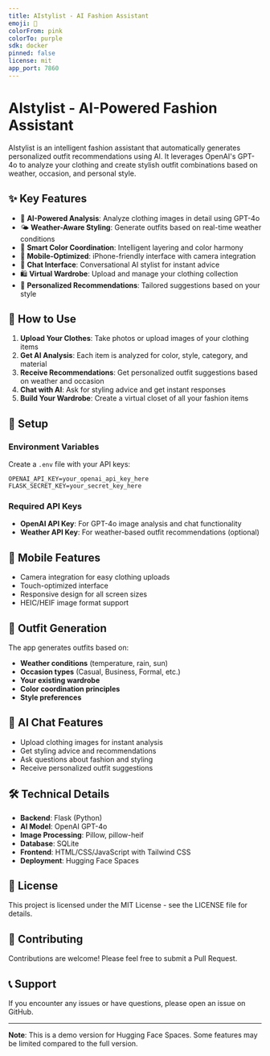 ```yaml
---
title: AIstylist - AI Fashion Assistant
emoji: 👗
colorFrom: pink
colorTo: purple
sdk: docker
pinned: false
license: mit
app_port: 7860
---
```


# AIstylist - AI-Powered Fashion Assistant

AIstylist is an intelligent fashion assistant that automatically generates personalized outfit recommendations using AI. It leverages OpenAI's GPT-4o to analyze your clothing and create stylish outfit combinations based on weather, occasion, and personal style.

## ✨ Key Features

- 🧠 **AI-Powered Analysis**: Analyze clothing images in detail using GPT-4o
- 🌤️ **Weather-Aware Styling**: Generate outfits based on real-time weather conditions
- 🎨 **Smart Color Coordination**: Intelligent layering and color harmony
- 📱 **Mobile-Optimized**: iPhone-friendly interface with camera integration
- 💬 **Chat Interface**: Conversational AI stylist for instant advice
- 🛍️ **Virtual Wardrobe**: Upload and manage your clothing collection
- 🎯 **Personalized Recommendations**: Tailored suggestions based on your style

## 🚀 How to Use

1. **Upload Your Clothes**: Take photos or upload images of your clothing items
2. **Get AI Analysis**: Each item is analyzed for color, style, category, and material
3. **Receive Recommendations**: Get personalized outfit suggestions based on weather and occasion
4. **Chat with AI**: Ask for styling advice and get instant responses
5. **Build Your Wardrobe**: Create a virtual closet of all your fashion items

## 🔧 Setup

### Environment Variables

Create a `.env` file with your API keys:

```env
OPENAI_API_KEY=your_openai_api_key_here
FLASK_SECRET_KEY=your_secret_key_here
```

### Required API Keys

- **OpenAI API Key**: For GPT-4o image analysis and chat functionality
- **Weather API Key**: For weather-based outfit recommendations (optional)

## 📱 Mobile Features

- Camera integration for easy clothing uploads
- Touch-optimized interface
- Responsive design for all screen sizes
- HEIC/HEIF image format support

## 🎨 Outfit Generation

The app generates outfits based on:
- **Weather conditions** (temperature, rain, sun)
- **Occasion types** (Casual, Business, Formal, etc.)
- **Your existing wardrobe**
- **Color coordination principles**
- **Style preferences**

## 💬 AI Chat Features

- Upload clothing images for instant analysis
- Get styling advice and recommendations
- Ask questions about fashion and styling
- Receive personalized outfit suggestions

## 🛠️ Technical Details

- **Backend**: Flask (Python)
- **AI Model**: OpenAI GPT-4o
- **Image Processing**: Pillow, pillow-heif
- **Database**: SQLite
- **Frontend**: HTML/CSS/JavaScript with Tailwind CSS
- **Deployment**: Hugging Face Spaces

## 📄 License

This project is licensed under the MIT License - see the LICENSE file for details.

## 🤝 Contributing

Contributions are welcome! Please feel free to submit a Pull Request.

## 📞 Support

If you encounter any issues or have questions, please open an issue on GitHub.

---

**Note**: This is a demo version for Hugging Face Spaces. Some features may be limited compared to the full version.

